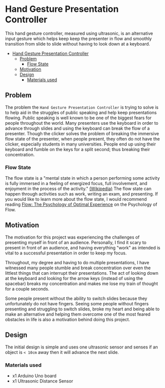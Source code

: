 # Hand Gesture Presentation Controller

This hand gesture controller, measured using ultrasonic, is an alternative input gesture which  helps keep keep the presenter in flow and smoothly transition from slide to slide without having to look down at a keyboard.

- [Hand Gesture Presentation Controller](#hand-gesture-presentation-controller)
  - [Problem](#problem)
    - [Flow State](#flow-state)
  - [Motivation](#motivation)
  - [Design](#design)
    - [Materials used](#materials-used)

## Problem

The problem the `Hand Gesture Presentation Controller` is trying to solve is to help aid in the struggles of public speaking and help keep presentations flowing. Public speaking is well known to be one of the biggest fears for people throughout the world. Many presenters use the keyboard in order to advance through slides and using the keyboard can break the flow of a presenter. Though the clicker solves the problem of breaking the immersive flow state of the presenter, when people present, they often do not have the clicker, especially students in many universities. People end up using their keyboard and fumble on the keys for a split second; thus breaking their concentration.

### Flow State

The flow state is a "mental state in which a person performing some activity is fully immersed in a feeling of energized focus, full involvement, and enjoyment in the process of the activity." [(Wikipedia)](https://en.wikipedia.org/wiki/Flow_(psychology)) The flow state can happen through activities such as work, writing an exam, and presenting. If you would like to learn more about the flow state, I would recommend reading [Flow: The Psychology of Optimal Experience](https://www.amazon.com/Flow-Psychology-Experience-Perennial-Classics/dp/0061339202) on the Psychology of Flow.

## Motivation

The motivation for this project was experiencing the challenges of presenting myself in front of an audience. Personally, I find it scary to present in front of an audience, and having everything "work" as intended is vital to a successful presentation in order to keep my focus.

Throughout, my degree and having to do multiple presentations, I have witnessed many people stumble and break concentration over even the littlest things that can interrupt their presentations. The act of looking down at the keyboard and looking for the arrow keys (instead of using the spacebar) breaks my concentration and makes me lose my train of thought for a couple seconds.

Some people present without the ability to switch slides because they unfortunately do not have fingers. Seeing some people without fingers presenting and struggling to switch slides, broke my heart and being able to make an alternative and helping them overcome one of the most feared obstacles in life is also a motivation behind doing this project.

## Design

The initial design is simple and uses one ultrasonic sensor and senses if an object is `< 10cm` away then it will advance the next slide.

### Materials used

- x1 Arduino Uno board
- x1 Ultrasonic Distance Sensor
